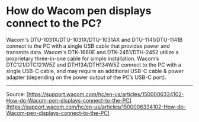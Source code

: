 # How do Wacom pen displays connect to the PC?

Wacom's DTU-1031X/DTU-1031X/DTU-1031AX and DTU-1141/DTU-1141B connect to the PC with a single USB cable that provides power and transmits data. Wacom's DTK-1660E and DTK-2451/DTH-2452 utilize a proprietary three-in-one cable for simple installation. Wacom’s DTC121/DTC121W5Z and DTH134/DTH134W5Z connect to the PC with a single USB-C cable, and may require an additional USB-C cable & power adapter (depending on the power output of the PC’s USB-C port).

---
Source: [https://support.wacom.com/hc/en-us/articles/1500006334102-How-do-Wacom-pen-displays-connect-to-the-PC](https://support.wacom.com/hc/en-us/articles/1500006334102-How-do-Wacom-pen-displays-connect-to-the-PC)
